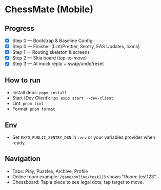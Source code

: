 # ChessMate (Mobile)

## Progress
- [x] Step 0 — Bootstrap & Baseline Config
- [x] Step 0 — Finisher (Lint/Prettier, Sentry, EAS Updates, Icons)
- [x] Step 1 — Routing skeleton & screens
- [x] Step 2 — Skia board (tap-to-move)
- [x] Step 3 — AI mock reply + swap/undo/reset

## How to run
- Install deps: `pnpm install`
- Start (Dev Client): `npx expo start --dev-client`
- Lint: `pnpm lint`
- Format: `pnpm format`

## Env
- Set `EXPO_PUBLIC_SENTRY_DSN` in `.env` or your variables provider when ready.

## Navigation
- Tabs: Play, Puzzles, Archive, Profile
- Online room example: `/game/online/test123` shows "Room: test123"
 - Chessboard: Tap a piece to see legal dots; tap target to move.
